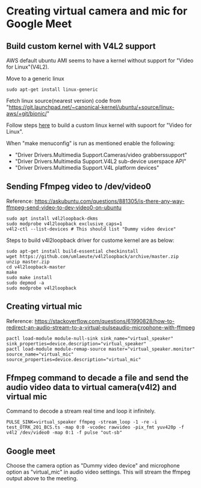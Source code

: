 
# Creating virtual camera and mic for Google Meet

## Build custom kernel with V4L2 support

AWS default ubuntu AMI seems to have a kernel without support for "Video for Linux"(V4L2). 

Move to a generic linux
```
sudo apt-get install linux-generic
```

Fetch linux source(nearest version) code from "https://git.launchpad.net/~canonical-kernel/ubuntu/+source/linux-aws/+git/bionic/"

Follow steps [here](https://www.cyberciti.biz/tips/compiling-linux-kernel-26.html) to build a custom linux kernel with supoort
for "Video for Linux".

When "make menuconfig" is run as mentioned enable the following:
- "Driver Drivers.Multimedia Support.Cameras/video grabberssupport"
- "Driver Drivers.Multimedia Support.V4L2 sub-device userspace API"
- "Driver Drivers.Multimedia Support.V4L platform devices"


## Sending Ffmpeg video to /dev/video0
Reference: https://askubuntu.com/questions/881305/is-there-any-way-ffmpeg-send-video-to-dev-video0-on-ubuntu
```
sudo apt install v4l2loopback-dkms
sudo modprobe v4l2loopback exclusive_caps=1
v4l2-ctl --list-devices # This should list "Dummy video device"
```

Steps to build v4l2loopback driver for custome kernel are as below:
```
sudo apt-get install build-essential checkinstall
wget https://github.com/umlaeute/v4l2loopback/archive/master.zip
unzip master.zip
cd v4l2loopback-master
make
sudo make install
sudo depmod -a
sudo modprobe v4l2loopback
```

## Creating virtual mic
Reference: https://stackoverflow.com/questions/61990828/how-to-redirect-an-audio-stream-to-a-virtual-pulseaudio-microphone-with-ffmpeg
```
pactl load-module module-null-sink sink_name="virtual_speaker" sink_properties=device.description="virtual_speaker"
pactl load-module module-remap-source master="virtual_speaker.monitor" source_name="virtual_mic" source_properties=device.description="virtual_mic"
```

## Ffmpeg command to decade a file and send the audio video data to virtual camera(v4l2) and virtual mic

Command to decode a stream real time and loop it infinitely.

```
PULSE_SINK=virtual_speaker ffmpeg -stream_loop -1 -re -i test_OTRK_201_BCS.ts -map 0:0 -vcodec rawvideo -pix_fmt yuv420p -f v4l2 /dev/video0 -map 0:1 -f pulse "out-sb"
```


## Google meet

Choose the camera option as "Dummy video device" and microphone option as "virtual_mic" in audio video settings. This will stream the ffmpeg output above to the meeting.
